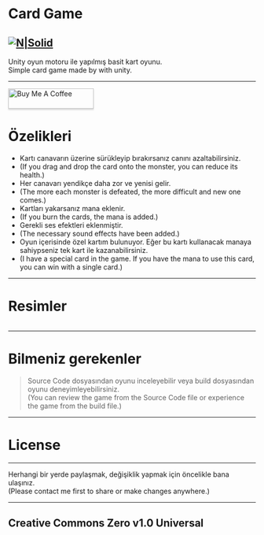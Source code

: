 <h1 class="code-line" data-line-start=0 data-line-end=1 ><a id="Card_Game_0"></a>Card Game</h1>
<h2 class="code-line" data-line-start=2 data-line-end=4 ><a id="NSolidhttpsplaylhgoogleusercontentcom4ChxU_bzuJe8ix7IC7fYOq5xH3rtDjDMFogy4NsF6l8jNH9Q_G7zQUWoZtWvkliyww2247h1264rwhttpwwwartistscompanydigital_2"></a><a href="http://www.artistscompany.tech"><img src="https://raw.githubusercontent.com/creosB/presentation/main/background.png" alt="N|Solid"></a></h2>
<p class="has-line-data" data-line-start="4" data-line-end="6">Unity oyun motoru ile yapılmış basit kart oyunu.<br>
Simple card game made by with unity.</p>
<hr>
<a href="https://www.buymeacoffee.com/creos" target="_blank"><img src="https://www.buymeacoffee.com/assets/img/custom_images/orange_img.png" alt="Buy Me A Coffee" style="height: 41px !important;width: 174px !important;box-shadow: 0px 3px 2px 0px rgba(190, 190, 190, 0.5) !important;-webkit-box-shadow: 0px 3px 2px 0px rgba(190, 190, 190, 0.5) !important;" ></a>
<h1 class="code-line" data-line-start=7 data-line-end=8 ><a id="zelikleri_7"></a>Özelikleri</h1>
<ul>
<li class="has-line-data" data-line-start="9" data-line-end="10">Kartı canavarın üzerine sürükleyip bırakırsanız canını azaltabilirsiniz.</li>
<li class="has-line-data" data-line-start="10" data-line-end="11">(If you drag and drop the card onto the monster, you can reduce its health.)</li>
<li class="has-line-data" data-line-start="11" data-line-end="12">Her canavarı yendikçe daha zor ve yenisi gelir.</li>
<li class="has-line-data" data-line-start="12" data-line-end="13">(The more each monster is defeated, the more difficult and new one comes.)</li>
<li class="has-line-data" data-line-start="13" data-line-end="14">Kartları yakarsanız mana eklenir.</li>
<li class="has-line-data" data-line-start="14" data-line-end="15">(If you burn the cards, the mana is added.)</li>
<li class="has-line-data" data-line-start="15" data-line-end="16">Gerekli ses efektleri eklenmiştir.</li>
<li class="has-line-data" data-line-start="16" data-line-end="17">(The necessary sound effects have been added.)</li>
<li class="has-line-data" data-line-start="17" data-line-end="18">Oyun içerisinde özel kartım bulunuyor. Eğer bu kartı kullanacak manaya sahiypseniz tek kart ile kazanabilirsiniz.</li>
<li class="has-line-data" data-line-start="18" data-line-end="19">(I have a special card in the game. If you have the mana to use this card, you can win with a single card.)</li>
</ul>
<hr>
<h1 class="code-line" data-line-start=20 data-line-end=21 ><a id="Resimler_20"></a>Resimler</h1>
<p class="has-line-data" data-line-start="21" data-line-end="23"><img src="https://raw.githubusercontent.com/creosB/card-game/main/resim1.png" alt=""><br>
<img src="https://raw.githubusercontent.com/creosB/card-game/main/resim2.png" alt=""></p>
<hr>
<h1 class="code-line" data-line-start=24 data-line-end=25 ><a id="Bilmeniz_gerekenler_24"></a>Bilmeniz gerekenler</h1>
<blockquote>
<p class="has-line-data" data-line-start="25" data-line-end="27">Source Code dosyasından oyunu inceleyebilir veya build dosyasından oyunu deneyimleyebilirsiniz.<br>
(You can review the game from the Source Code file or experience the game from the build file.)</p>
</blockquote>
<hr>
<h1 class="code-line" data-line-start=28 data-line-end=29 ><a id="License_28"></a>License</h1>
<hr>
<p class="has-line-data" data-line-start="30" data-line-end="32">Herhangi bir yerde paylaşmak, değişiklik yapmak için öncelikle bana ulaşınız.<br>
(Please contact me first to share or make changes anywhere.)</p>
<hr>
<h2 class="code-line" data-line-start=33 data-line-end=35 ><a id="Creative_Commons_Zero_v10_Universal_33"></a>Creative Commons Zero v1.0 Universal</h2>
